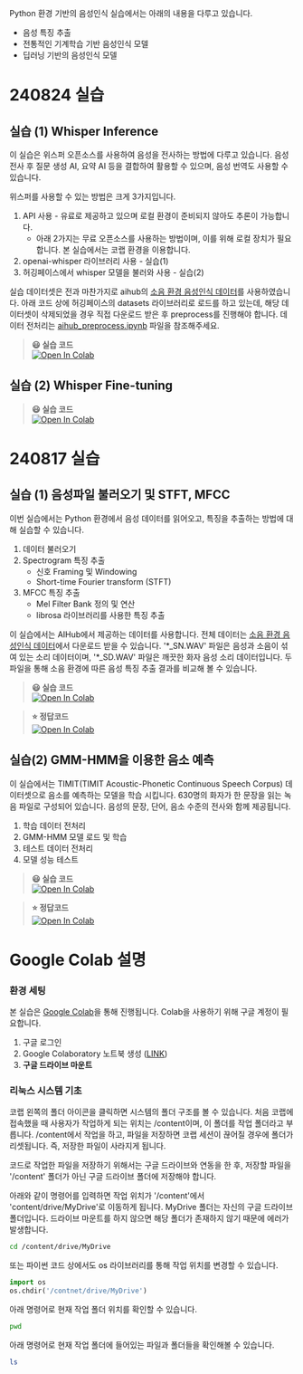 Python 환경 기반의 음성인식 실습에서는 아래의 내용을 다루고 있습니다.  
- 음성 특징 추출 
- 전통적인 기계학습 기반 음성인식 모델
- 딥러닝 기반의 음성인식 모델 

# __240824 실습__ 
## __실습 (1) Whisper Inference__ 

이 실습은 위스퍼 오픈소스를 사용하여 음성을 전사하는 방법에 다루고 있습니다.
음성 전사 후 질문 생성 AI, 요약 AI 등을 결합하여 활용할 수 있으며, 음성 번역도 사용할 수 있습니다. 

위스퍼를 사용할 수 있는 방법은 크게 3가지입니다. 
1. API 사용 - 유료로 제공하고 있으며 로컬 환경이 준비되지 않아도 추론이 가능합니다.
     -  아래 2가지는 무료 오픈소스를 사용하는 방법이며, 이를 위해 로컬 장치가 필요합니다. 본 실습에서는 코랩 환경을 이용합니다. 
2. openai-whisper 라이브러리 사용 - 실습(1)
3. 허깅페이스에서 whisper 모델을 불러와 사용 - 실습(2) 

실습 데이터셋은 전과 마찬가지로 aihub의 [소음 환경 음성인식 데이터](https://aihub.or.kr/aihubdata/data/view.do?currMenu=115&topMenu=100&dataSetSn=568)를 사용하였습니다. 아래 코드 상에 허깅페이스의 datasets 라이브러리로 로드를 하고 있는데, 해당 데이터셋이 삭제되었을 경우 직접 다운로드 받은 후 preprocess를 진행해야 합니다. 데이터 전처리는 [aihub_preprocess.ipynb](https://github.com/ipallab/python_speech_recognition/blob/main/aihub_preprocess.ipynb) 파일을 참조해주세요. 

> __😃 실습 코드__   
> [![Open In Colab](https://colab.research.google.com/assets/colab-badge.svg)](https://drive.google.com/file/d/1ezz2HKxvjhTGBy_5Uw3KjfZcPAHIm1s-/view?usp=sharing)
>

## __실습 (2) Whisper Fine-tuning__   

> __😃 실습 코드__      
> [![Open In Colab](https://colab.research.google.com/assets/colab-badge.svg)](https://drive.google.com/file/d/1R_-7OkXBFwLkm0mXp-2kgZSvN4JB713n/view?usp=sharing)    
> 


# __240817 실습__
## __실습 (1) 음성파일 불러오기 및 STFT, MFCC__
 
 이번 실습에서는 Python 환경에서 음성 데이터를 읽어오고, 특징을 추출하는 방법에 대해 실습할 수 있습니다.  
 1. 데이터 불러오기 
 2. Spectrogram 특징 추출 
      - 신호 Framing 및 Windowing 
      - Short-time Fourier transform (STFT) 
 3. MFCC 특징 추출 
      - Mel Filter Bank 정의 및 연산  
      - librosa 라이브러리를 사용한 특징 추출

이 실습에서는 AIHub에서 제공하는 데이터를 사용합니다. 전체 데이터는 [소음 환경 음성인식 데이터](https://aihub.or.kr/aihubdata/data/view.do?currMenu=115&topMenu=100&dataSetSn=568)에서 다운로드 받을 수 있습니다.  '\*_SN.WAV' 파일은 음성과 소음이 섞여 있는 소리 데이터이며, '\*_SD.WAV' 파일은 깨끗한 화자 음성 소리 데이터입니다. 두 파일을 통해 소음 환경에 따른 음성 특징 추출 결과를 비교해 볼 수 있습니다.

> __😃 실습 코드__   
> [![Open In Colab](https://colab.research.google.com/assets/colab-badge.svg)](https://colab.research.google.com/drive/158V4HD9ZT4zicjGNvLM14eUZg-C-TriD?usp=sharing)

> __⭐️ 정답코드__   
> [![Open In Colab](https://colab.research.google.com/assets/colab-badge.svg)](https://colab.research.google.com/drive/163Wi_0uhgDksn1pikqWq4ISy4MvYKqnp?usp=sharing)    

## __실습(2) GMM-HMM을 이용한 음소 예측__
이 실습에서는 TIMIT(TIMIT Acoustic-Phonetic Continuous Speech Corpus) 데이터셋으로 음소를 예측하는 모델을 학습 시킵니다. 630명의 화자가 한 문장을 읽는 녹음 파일로 구성되어 있습니다. 음성의 문장, 단어, 음소 수준의 전사와 함께 제공됩니다.  
1. 학습 데이터 전처리 
2. GMM-HMM 모델 로드 및 학습 
3. 테스트 데이터 전처리 
4. 모델 성능 테스트

> __😃 실습 코드__  
> [![Open In Colab](https://colab.research.google.com/assets/colab-badge.svg)](https://drive.google.com/file/d/1ZQoAQLiQaHGqMVvgpTt3Fu3KR5gbmf4_/view?usp=sharing)

> __⭐️ 정답코드__  
> [![Open In Colab](https://colab.research.google.com/assets/colab-badge.svg)](https://colab.research.google.com/drive/12v9f_7-FPJBJ_fx-oFphmDqQ7HJC1Dzl?usp=sharing)   
 
# __Google Colab 설명__
### 환경 세팅 
본 실습은 [Google Colab](https://colab.google/)을 통해 진행됩니다. Colab을 사용하기 위해 구글 계정이 필요합니다. 
1. 구글 로그인 
2. Google Colaboratory 노트북 생성 ([LINK](https://colab.google/))
3. __구글 드라이브 마운트__


### 리눅스 시스템 기초 
코랩 왼쪽의 폴더 아이콘을 클릭하면 시스템의 폴더 구조를 볼 수 있습니다. 
처음 코랩에 접속했을 때 사용자가 작업하게 되는 위치는 /content이며, 이 폴더를 작업 폴더라고 부릅니다. 
/content에서 작업을 하고, 파일을 저장하면 코랩 세션이 끊어질 경우에 폴더가 리셋됩니다. 즉, 저장한 파일이 사라지게 됩니다. 

코드로 작업한 파일을 저장하기 위해서는 구글 드라이브와 연동을 한 후, 저장할 파일을 '/content' 폴더가 아닌 구글 드라이브 폴더에 저장해야 합니다. 

아래와 같이 명령어를 입력하면 작업 위치가 '/content'에서 'content/drive/MyDrive'로 이동하게 됩니다. MyDrive 폴더는 자신의 구글 드라이브 폴더입니다. 드라이브 마운트를 하지 않으면 해당 폴더가 존재하지 않기 때문에 에러가 발생합니다. 
```bash
cd /content/drive/MyDrive
```
또는 파이썬 코드 상에서도 os 라이브러리를 통해 작업 위치를 변경할 수 있습니다. 
```python
import os 
os.chdir('/contnet/drive/MyDrive')
```
아래 명령어로 현재 작업 폴더 위치를 확인할 수 있습니다.
```bash
pwd
```
아래 명령어로  현재 작업 폴더에 들어있는 파일과 폴더들을 확인해볼 수 있습니다.  
```bash
ls
```
